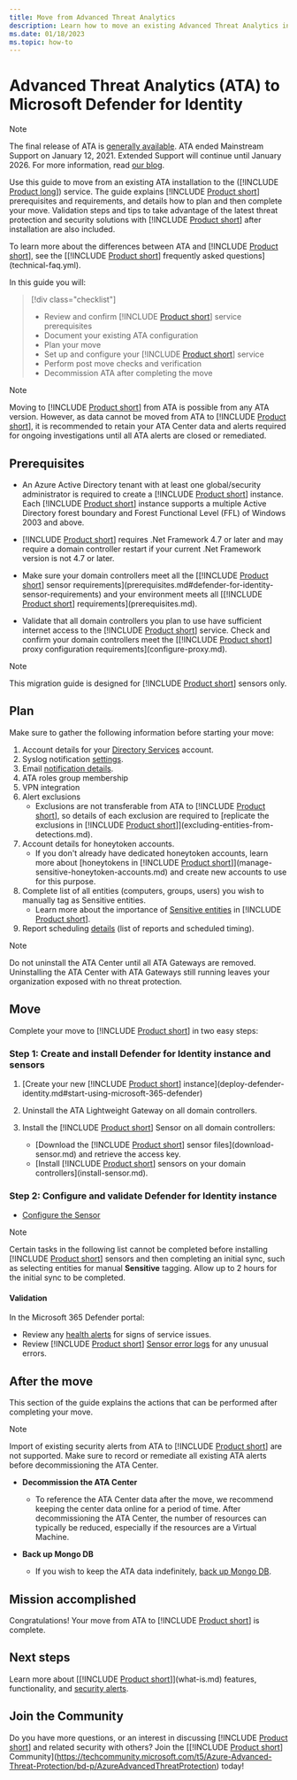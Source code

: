 ```yaml
---
title: Move from Advanced Threat Analytics 
description: Learn how to move an existing Advanced Threat Analytics installation to Microsoft Defender for Identity.
ms.date: 01/18/2023
ms.topic: how-to
---
```


# Advanced Threat Analytics (ATA) to Microsoft Defender for Identity

> [!NOTE]
> The final release of ATA is [generally available](https://support.microsoft.com/help/4568997/update-3-for-microsoft-advanced-threat-analytics-1-9). ATA ended Mainstream Support on January 12, 2021. Extended Support will continue until January 2026. For more information, read [our blog](https://techcommunity.microsoft.com/t5/microsoft-security-and/end-of-mainstream-support-for-advanced-threat-analytics-january/ba-p/1539181).

Use this guide to move from an existing ATA installation to the ([!INCLUDE [Product long](includes/product-long.md)]) service. The guide explains [!INCLUDE [Product short](includes/product-short.md)] prerequisites and requirements, and details how to plan and then complete your move. Validation steps and tips to take advantage of the latest threat protection and security solutions with [!INCLUDE [Product short](includes/product-short.md)] after installation are also included.

To learn more about the differences between ATA and [!INCLUDE [Product short](includes/product-short.md)], see the [[!INCLUDE [Product short](includes/product-short.md)] frequently asked questions](technical-faq.yml).

In this guide you will:

> [!div class="checklist"]
>
> - Review and confirm [!INCLUDE [Product short](includes/product-short.md)] service prerequisites
> - Document your existing ATA configuration
> - Plan your move
> - Set up and configure your [!INCLUDE [Product short](includes/product-short.md)]  service
> - Perform post move checks and verification
> - Decommission ATA after completing the move

> [!NOTE]
> Moving to [!INCLUDE [Product short](includes/product-short.md)] from ATA is possible from any ATA version. However, as data cannot be moved from ATA to [!INCLUDE [Product short](includes/product-short.md)], it is recommended to retain your ATA Center data and alerts required for ongoing investigations until all ATA alerts are closed or remediated.

## Prerequisites

- An Azure Active Directory tenant with at least one global/security administrator is required to create a [!INCLUDE [Product short](includes/product-short.md)] instance. Each [!INCLUDE [Product short](includes/product-short.md)] instance supports a multiple Active Directory forest boundary and Forest Functional Level (FFL) of Windows 2003 and above.

- [!INCLUDE [Product short](includes/product-short.md)] requires .Net Framework 4.7 or later and may require a domain controller restart if your current .Net Framework version is not 4.7 or later.

- Make sure your domain controllers meet all the [[!INCLUDE [Product short](includes/product-short.md)] sensor requirements](prerequisites.md#defender-for-identity-sensor-requirements) and your environment meets all [[!INCLUDE [Product short](includes/product-short.md)] requirements](prerequisites.md).

- Validate that all domain controllers you plan to use have sufficient internet access to the [!INCLUDE [Product short](includes/product-short.md)] service. Check and confirm your domain controllers meet the [[!INCLUDE [Product short](includes/product-short.md)] proxy configuration requirements](configure-proxy.md).

> [!NOTE]
> This migration guide is designed for [!INCLUDE [Product short](includes/product-short.md)] sensors only.

## Plan

Make sure to gather the following information before starting your move:

1. Account details for your [Directory Services](directory-service-accounts.md) account.
1. Syslog notification [settings](/defender-for-identity/notifications).
1. Email [notification details](notifications.md).
1. ATA roles group membership
1. VPN integration
1. Alert exclusions
    - Exclusions are not transferable from ATA to [!INCLUDE [Product short](includes/product-short.md)], so details of each exclusion are required to [replicate the exclusions in [!INCLUDE [Product short](includes/product-short.md)]](excluding-entities-from-detections.md).
1. Account details for honeytoken accounts.
    - If you don't already have dedicated honeytoken accounts, learn more about [honeytokens in [!INCLUDE [Product short](includes/product-short.md)]](manage-sensitive-honeytoken-accounts.md) and create new accounts to use for this purpose.
1. Complete list of all entities (computers, groups, users) you wish to manually tag as Sensitive entities.
    - Learn more about the importance of [Sensitive entities](/defender-for-identity/entity-tags) in [!INCLUDE [Product short](includes/product-short.md)].
1. Report scheduling [details](/defender-for-identity/classic-reports) (list of reports and scheduled timing).

> [!NOTE]
> Do not uninstall the ATA Center until all ATA Gateways are removed. Uninstalling the ATA Center with ATA Gateways still running leaves your organization exposed with no threat protection.

## Move

Complete your move to [!INCLUDE [Product short](includes/product-short.md)] in two easy steps:

### Step 1: Create and install Defender for Identity instance and sensors

1. [Create your new [!INCLUDE [Product short](includes/product-short.md)] instance](deploy-defender-identity.md#start-using-microsoft-365-defender)

1. Uninstall the ATA Lightweight Gateway on all domain controllers.

1. Install the [!INCLUDE [Product short](includes/product-short.md)] Sensor on all domain controllers:
    - [Download the [!INCLUDE [Product short](includes/product-short.md)] sensor files](download-sensor.md) and retrieve the access key.
    - [Install [!INCLUDE [Product short](includes/product-short.md)] sensors on your domain controllers](install-sensor.md).

### Step 2: Configure and validate Defender for Identity instance

- [Configure the Sensor](configure-sensor-settings.md)

> [!NOTE]
> Certain tasks in the following list cannot be completed before installing [!INCLUDE [Product short](includes/product-short.md)] sensors and then completing an initial sync, such as selecting entities for manual **Sensitive** tagging. Allow up to 2 hours for the initial sync to be completed.

#### Validation

In the Microsoft 365 Defender portal:

- Review any [health alerts](/defender-for-identity/health-alerts) for signs of service issues.
- Review [!INCLUDE [Product short](includes/product-short.md)] [Sensor error logs](troubleshooting-using-logs.md) for any unusual errors.

## After the move

This section of the guide explains the actions that can be performed after completing your move.

> [!NOTE]
> Import of existing security alerts from ATA to [!INCLUDE [Product short](includes/product-short.md)] are not supported. Make sure to record or remediate all existing ATA alerts before decommissioning the ATA Center.

- **Decommission the ATA Center**  
  - To reference the ATA Center data after the move, we recommend keeping the center data online for a period of time. After decommissioning the ATA Center, the number of resources can typically be reduced, especially if the resources are a Virtual Machine.

- **Back up Mongo DB**  
  - If you wish to keep the ATA data indefinitely, [back up Mongo DB](/advanced-threat-analytics/ata-database-management#backing-up-the-ata-database).

## Mission accomplished

Congratulations! Your move from ATA to [!INCLUDE [Product short](includes/product-short.md)] is complete.

## Next steps

Learn more about [[!INCLUDE [Product short](includes/product-short.md)]](what-is.md) features, functionality, and [security alerts](understanding-security-alerts.md).

## Join the Community

Do you have more questions, or an interest in discussing [!INCLUDE [Product short](includes/product-short.md)] and related security with others? Join the [[!INCLUDE [Product short](includes/product-short.md)] Community](<https://techcommunity.microsoft.com/t5/Azure-Advanced-Threat-Protection/bd-p/AzureAdvancedThreatProtection>) today!
